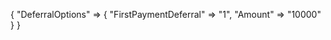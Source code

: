 {
    "DeferralOptions" => {
        "FirstPaymentDeferral" => "1",
        "Amount" => "10000"
    }
}
